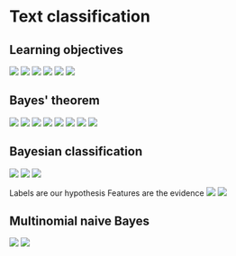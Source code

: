 # Text classification

## Learning objectives
![](Files/course_lo.png)
![](Files/topic_lo.png)
![](Files/spam.png)
![](Files/text_examples.png)
![](Files/text_methods.png)
![](Files/ml_examples.png)

## Bayes' theorem

![](Files/puzzle.png)
![](Files/puzzle2.png)
![](Files/theorem.png)
![](Files/table1.png)
![](Files/table2.png)
![](Files/table3.png)
![](Files/table4.png)
![](Files/theorem2.png)

## Bayesian classification

![](Files/class1.png)
![](Files/bayes1.png)
![](Files/bayes2.png)

Labels are our hypothesis
Features are the evidence
![](Files/bayes3.png)
![](Files/bayes4.png)

## Multinomial naive Bayes

![](Files/multi1.png)
![](Files/multi2.png)
